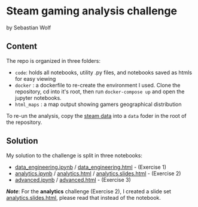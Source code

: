 # Steam gaming analysis challenge

by Sebastian Wolf

## Content
The repo is organized in three folders:
- `code`: holds all notebooks, utility .py files, and notebooks saved as htmls for easy viewing
- `docker` : a dockerfile to re-create the environment I used. Clone the repository, cd into it's root, then run `docker-compose up` and open the jupyter notebooks.
- `html_maps` : a map output showing gamers geographical distribution

To re-un the analysis, copy the [steam data](https://storage.googleapis.com/datatonic-steam-gaming-challenge/steam_gaming_large.zip) into a `data` foder in the root of the repository.

## Solution
My solution to the challenge is split in three notebooks:
- [data_engineering.ipynb](./code/data_engineering.ipynb) / [data_engineering.html](./code/data_engineering.html) - (Exercise 1)
- [analytics.ipynb](./code/analytics.ipynb) / [analytics.html](./code/analytics.html) / [analytics.slides.html](./code/analytics.slides.html) - (Exercise 2)
- [advanced.ipynb](./code/advanced.ipynb) / [advanced.html](./code/advanced.html) - (Exercise 3)

***Note***: For the **analytics** challenge (Exercise 2), I created a slide set [analytics.slides.html](./code/analytics.slides.html), please read that instead of the notebook.
